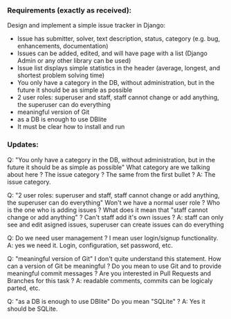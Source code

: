 ### Requirements (exactly as received):

Design and implement a simple issue tracker in Django:
- Issue has submitter, solver, text description, status, category (e.g. bug, enhancements, documentation)
- Issues can be added, edited, and will have page with a list  (Django Admin or any other library can be used)
- Issue list displays simple statistics in the header (average, longest, and shortest problem solving time)
- You only have a category in the DB, without administration, but in the future it should be as simple as possible
- 2 user roles: superuser and staff, staff cannot change or add anything, the superuser can do everything
- meaningful version of Git
- as a DB is enough to use DBlite
- It must be clear how to install and run

### Updates:

Q: "You only have a category in the DB, without administration, but in the future it should be as simple as possible"
What category are we talking about here ? The issue category ? The same from the first bullet ?
A: The issue category.

Q: "2 user roles: superuser and staff, staff cannot change or add anything, the superuser can do everything"
Won't we have a normal user role ? Who is the one who is adding issues ? What does it mean that "staff cannot change or add anything" ? Can't staff add it's own issues ?
A: staff can only see and edit asigned issues, superuser can create issues can do everything

Q: Do we need user management ? I mean user login/signup functionality.
A: yes we need it. Login, configuration, set password, etc.

Q: "meaningful version of Git"
I don't quite understand this statement. How can a version of Git be meaningful ? Do you mean to use Git and to provide meaningful commit messages ? Are you interested in Pull Requests and Branches for this task ?
A: readable comments, commits can be logicaly parted, etc.

Q: "as a DB is enough to use DBlite"
Do you mean "SQLite" ?
A: Yes it should be SQLite.